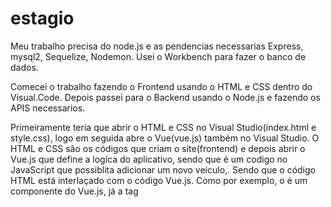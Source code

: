 # estagio

Meu trabalho precisa do node.js e as pendencias necessarias Express, mysql2, Sequelize, Nodemon. Usei o Workbench para fazer o banco de dados.

Comecei o trabalho fazendo o Frontend usando o HTML e CSS dentro do Visual.Code. Depois passei para o Backend usando o Node.js e fazendo os APIS necessarios.

Primeiramente teria que abrir o HTML e CSS no Visual Studio(index.html e style.css), logo em seguida abre o Vue(vue.js) também no Visual Studio. O HTML e CSS são os códigos que criam o site(frontend) e depois abrir o Vue.js que define a logíca do aplicativo, sendo que é um codigo no JavaScript que possiblita adicionar um novo veículo,. Sendo que o código HTML está interlaçado com o código Vue.js. Como por exemplo, o <veiculo-form> é um componente do Vue.js, já a tag <script> é definida para ser usada com a biblioteca Vue.js, já o <veiculo-form> vincular os campos de entrada às propriedades locadora, modelo, marca, ano, motor, portas, cambio e arCondicionado.

Segundamente, Teria que abrir os APIS, junto com index.js e para executar corretamente esse código tem que 

